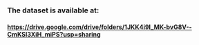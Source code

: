 ### The dataset is available at: 
#### https://drive.google.com/drive/folders/1JKK4i9I_MK-bvG8V--CmKSl3XiH_miPS?usp=sharing
